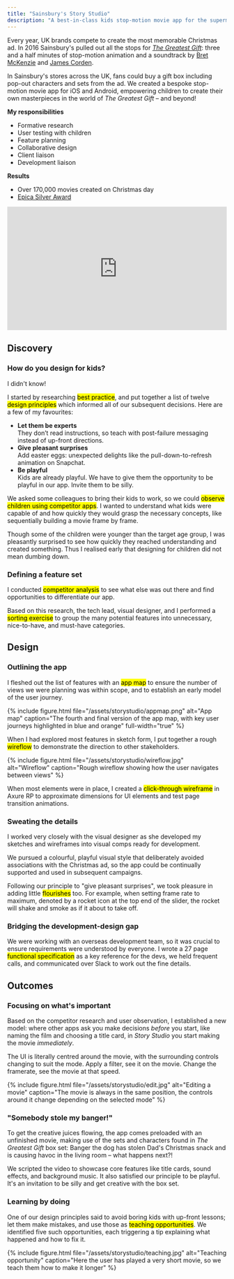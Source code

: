 ```yaml
---
title: "Sainsbury's Story Studio"
description: "A best-in-class kids stop-motion movie app for the supermarket's annual Christmas campaign"
---
```


Every year, UK brands compete to create the most memorable Christmas ad. In 2016 Sainsbury's pulled out all the stops for [*The Greatest Gift*](https://www.youtube.com/watch?v=bq5SGSCZe4E): three and a half minutes of stop-motion animation and a soundtrack by [Bret McKenzie](https://en.wikipedia.org/wiki/Bret_McKenzie) and [James Corden](https://en.wikipedia.org/wiki/James_Corden).

In Sainsbury's stores across the UK, fans could buy a gift box including  pop-out characters and sets from the ad. We created a bespoke stop-motion movie app for iOS and Android, empowering children to create their own masterpieces in the world of *The Greatest Gift* – and beyond!

**My responsibilities**
- Formative research
- User testing with children
- Feature planning
- Collaborative design
- Client liaison
- Development liaison

**Results**
- Over 170,000 movies created on Christmas day
- [Epica Silver Award](http://winners.epica-awards.com/2017/winner/68-01579-DIG/analogfolk/story-studio)

<style>.embed-container { position: relative; padding-bottom: 56.25%; height: 0; overflow: hidden; max-width: 100%; } .embed-container iframe, .embed-container object, .embed-container embed { position: absolute; top: 0; left: 0; width: 100%; height: 100%; }</style><div class='embed-container'><iframe src='https://player.vimeo.com/video/213709553' frameborder='0' webkitAllowFullScreen mozallowfullscreen allowFullScreen></iframe></div>

## Discovery

### How do you design for kids?

I didn't know!

I started by researching <mark>best practice</mark>, and put together a list of twelve <mark>design principles</mark> which informed all of our subsequent decisions. Here are a few of my favourites:

- **Let them be experts**\
They don’t read instructions, so teach with post-failure messaging instead of up-front directions.
- **Give pleasant surprises**\
Add easter eggs: unexpected delights like the pull-down-to-refresh animation on Snapchat.
- **Be playful**\
Kids are already playful. We have to give them the opportunity to be playful in our app. Invite them to be silly.

We asked some colleagues to bring their kids to work, so we could <mark>observe children using competitor apps</mark>. I wanted to understand what kids were capable of and how quickly they would grasp the necessary concepts, like sequentially building a movie frame by frame.

Though some of the children were younger than the target age group, I was pleasantly surprised to see how quickly they reached understanding and created something. Thus I realised early that designing for children did not mean dumbing down.

### Defining a feature set

I conducted <mark>competitor analysis</mark> to see what else was out there and find opportunities to differentiate our app.

Based on this research, the tech lead, visual designer, and I performed a <mark>sorting exercise</mark> to group the many potential features into unnecessary, nice-to-have, and must-have categories.

## Design


### Outlining the app

I fleshed out the list of features with an <mark>app map</mark> to ensure the number of views we were planning was within scope, and to establish an early model of the user journey.

{% include figure.html file="/assets/storystudio/appmap.png" alt="App map" caption="The fourth and final version of the app map, with key user journeys highlighted in blue and orange" full-width="true" %}

When I had explored most features in sketch form, I put together a rough <mark>wireflow</mark> to demonstrate the direction to other stakeholders.

{% include figure.html file="/assets/storystudio/wireflow.jpg" alt="Wireflow" caption="Rough wireflow showing how the user navigates between views" %}

When most elements were in place, I created a <mark>click-through wireframe</mark> in Axure RP to approximate dimensions for UI elements and test page transition animations.

### Sweating the details

I worked very closely with the visual designer as she developed my sketches and wireframes into visual comps ready for development.

We pursued a colourful, playful visual style that deliberately avoided associations with the Christmas ad, so the app could be continually supported and used in subsequent campaigns.

Following our principle to "give pleasant surprises", we took pleasure in adding little <mark>flourishes</mark> too. For example, when setting frame rate to maximum, denoted by a rocket icon at the top end of the slider, the rocket will shake and smoke as if it about to take off.

### Bridging the development-design gap

We were working with an overseas development team, so it was crucial to ensure requirements were understood by everyone. I wrote a 27 page <mark>functional specification</mark> as a key reference for the devs, we held frequent calls, and communicated over Slack to work out the fine details.

## Outcomes

### Focusing on what's important

Based on the competitor research and user observation, I established a new model: where other apps ask you make decisions *before* you start, like naming the film and choosing a title card, in *Story Studio* you start making the movie *immediately*.

The UI is literally centred around the movie, with the surrounding controls changing to suit the mode. Apply a filter, see it on the movie. Change the framerate, see the movie at that speed.

{% include figure.html file="/assets/storystudio/edit.jpg" alt="Editing a movie" caption="The movie is always in the same position, the controls around it change depending on the selected mode" %}

### "Somebody stole my banger!"

To get the creative juices flowing, the app comes preloaded with an unfinished movie, making use of the sets and characters found in *The Greatest Gift* box set: Banger the dog has stolen Dad's Christmas snack and is causing havoc in the living room – what happens next?!

We scripted the video to showcase core features like title cards, sound effects, and background music. It also satisfied our principle to be playful. It's an invitation to be silly and get creative with the box set.

### Learning by doing

One of our design principles said to avoid boring kids with up-front lessons; let them make mistakes, and use those as <mark>teaching opportunities</mark>. We identified five such opportunities, each triggering a tip explaining what happened and how to fix it.

{% include figure.html file="/assets/storystudio/teaching.jpg" alt="Teaching opportunity" caption="Here the user has played a very short movie, so we teach them how to make it longer" %}


